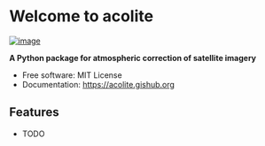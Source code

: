 # Welcome to acolite

[![image](https://img.shields.io/pypi/v/acolite.svg)](https://pypi.python.org/pypi/acolite)

**A Python package for atmospheric correction of satellite imagery**

-   Free software: MIT License
-   Documentation: <https://acolite.gishub.org>

## Features

-   TODO
